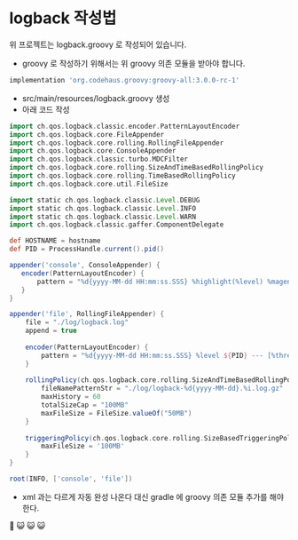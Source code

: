 # logback 작성법 

위 프로젝트는 logback.groovy 로 작성되어 있습니다. 

- groovy 로 작성하기 위해서는 위 groovy 의존 모듈을 받아야 합니다.

```groovy
implementation 'org.codehaus.groovy:groovy-all:3.0.0-rc-1'
```

- src/main/resources/logback.groovy 생성
- 아래 코드 작성

```groovy
import ch.qos.logback.classic.encoder.PatternLayoutEncoder 
import ch.qos.logback.core.FileAppender
import ch.qos.logback.core.rolling.RollingFileAppender
import ch.qos.logback.core.ConsoleAppender
import ch.qos.logback.classic.turbo.MDCFilter
import ch.qos.logback.core.rolling.SizeAndTimeBasedRollingPolicy
import ch.qos.logback.core.rolling.TimeBasedRollingPolicy
import ch.qos.logback.core.util.FileSize

import static ch.qos.logback.classic.Level.DEBUG
import static ch.qos.logback.classic.Level.INFO
import static ch.qos.logback.classic.Level.WARN
import ch.qos.logback.classic.gaffer.ComponentDelegate

def HOSTNAME = hostname 
def PID = ProcessHandle.current().pid()

appender('console', ConsoleAppender) {
   encoder(PatternLayoutEncoder) {
	   pattern = "%d{yyyy-MM-dd HH:mm:ss.SSS} %highlight(%level) %magenta(${PID}) --- [%10thread] %cyan(%-40logger{36}) : %msg%n"
   }
}

appender('file', RollingFileAppender) {
	file = "./log/logback.log"
	append = true
	
	encoder(PatternLayoutEncoder) {
		pattern = "%d{yyyy-MM-dd HH:mm:ss.SSS} %level ${PID} --- [%thread] %logger{36} : %msg%n"
	}
	
	rollingPolicy(ch.qos.logback.core.rolling.SizeAndTimeBasedRollingPolicy) {
		fileNamePatternStr = "./log/logback-%d{yyyy-MM-dd}.%i.log.gz"
		maxHistory = 60
		totalSizeCap = "100MB"
		maxFileSize = FileSize.valueOf("50MB")
	}
	
	triggeringPolicy(ch.qos.logback.core.rolling.SizeBasedTriggeringPolicy) {
		maxFileSize = '100MB'
	}
}

root(INFO, ['console', 'file'])
```
- xml 과는 다르게 자동 완성 나온다 대신 gradle 에 groovy 의존 모듈 추가를 해야한다.


:star_struck: :smiley_cat: :smiley_cat: :smiley_cat:

